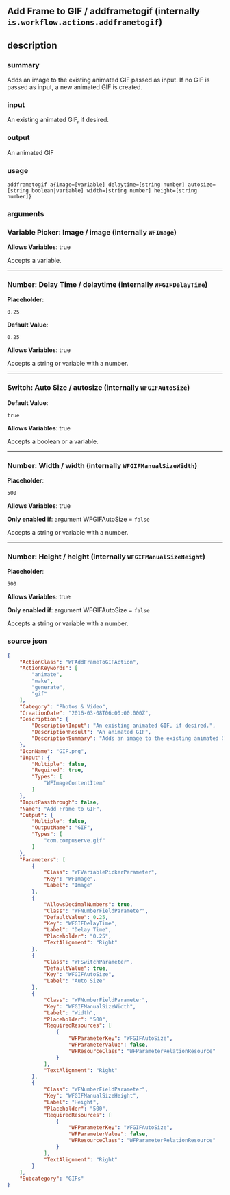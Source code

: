 
## Add Frame to GIF / addframetogif (internally `is.workflow.actions.addframetogif`)



## description
### summary
Adds an image to the existing animated GIF passed as input. If no GIF is passed as input, a new animated GIF is created.

### input
An existing animated GIF, if desired.

### output
An animated GIF

### usage
`addframetogif a{image=[variable] delaytime=[string number] autosize=[string boolean|variable] width=[string number] height=[string number]}`

### arguments
### Variable Picker: Image / image (internally `WFImage`)
**Allows Variables**: true



Accepts a variable.

---

### Number: Delay Time / delaytime (internally `WFGIFDelayTime`)
**Placeholder**:
```
0.25
```
**Default Value**:
```
0.25
```
**Allows Variables**: true



Accepts a string 
or variable
with a number.

---

### Switch: Auto Size / autosize (internally `WFGIFAutoSize`)
**Default Value**:
```
true
```
**Allows Variables**: true



Accepts a boolean
or a variable.

---

### Number: Width / width (internally `WFGIFManualSizeWidth`)
**Placeholder**:
```
500
```
**Allows Variables**: true

**Only enabled if**: argument WFGIFAutoSize = `false`

Accepts a string 
or variable
with a number.

---

### Number: Height / height (internally `WFGIFManualSizeHeight`)
**Placeholder**:
```
500
```
**Allows Variables**: true

**Only enabled if**: argument WFGIFAutoSize = `false`

Accepts a string 
or variable
with a number.

### source json

```json
{
	"ActionClass": "WFAddFrameToGIFAction",
	"ActionKeywords": [
		"animate",
		"make",
		"generate",
		"gif"
	],
	"Category": "Photos & Video",
	"CreationDate": "2016-03-08T06:00:00.000Z",
	"Description": {
		"DescriptionInput": "An existing animated GIF, if desired.",
		"DescriptionResult": "An animated GIF",
		"DescriptionSummary": "Adds an image to the existing animated GIF passed as input. If no GIF is passed as input, a new animated GIF is created."
	},
	"IconName": "GIF.png",
	"Input": {
		"Multiple": false,
		"Required": true,
		"Types": [
			"WFImageContentItem"
		]
	},
	"InputPassthrough": false,
	"Name": "Add Frame to GIF",
	"Output": {
		"Multiple": false,
		"OutputName": "GIF",
		"Types": [
			"com.compuserve.gif"
		]
	},
	"Parameters": [
		{
			"Class": "WFVariablePickerParameter",
			"Key": "WFImage",
			"Label": "Image"
		},
		{
			"AllowsDecimalNumbers": true,
			"Class": "WFNumberFieldParameter",
			"DefaultValue": 0.25,
			"Key": "WFGIFDelayTime",
			"Label": "Delay Time",
			"Placeholder": "0.25",
			"TextAlignment": "Right"
		},
		{
			"Class": "WFSwitchParameter",
			"DefaultValue": true,
			"Key": "WFGIFAutoSize",
			"Label": "Auto Size"
		},
		{
			"Class": "WFNumberFieldParameter",
			"Key": "WFGIFManualSizeWidth",
			"Label": "Width",
			"Placeholder": "500",
			"RequiredResources": [
				{
					"WFParameterKey": "WFGIFAutoSize",
					"WFParameterValue": false,
					"WFResourceClass": "WFParameterRelationResource"
				}
			],
			"TextAlignment": "Right"
		},
		{
			"Class": "WFNumberFieldParameter",
			"Key": "WFGIFManualSizeHeight",
			"Label": "Height",
			"Placeholder": "500",
			"RequiredResources": [
				{
					"WFParameterKey": "WFGIFAutoSize",
					"WFParameterValue": false,
					"WFResourceClass": "WFParameterRelationResource"
				}
			],
			"TextAlignment": "Right"
		}
	],
	"Subcategory": "GIFs"
}
```
